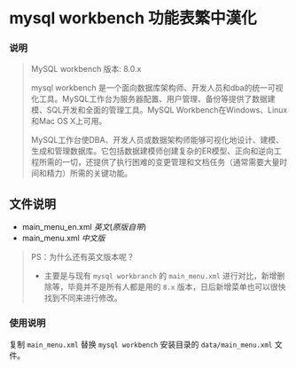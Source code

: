 # mysql workbench 功能表繁中漢化

### 说明

>  MySQL workbench 版本: 8.0.x
>
> mysql workbench 是一个面向数据库架构师、开发人员和dba的统一可视化工具。MySQL工作台为服务器配置、用户管理、备份等提供了数据建模、SQL开发和全面的管理工具。MySQL Workbench在Windows、Linux和Mac OS X上可用。
>
> MySQL工作台使DBA、开发人员或数据架构师能够可视化地设计、建模、生成和管理数据库。它包括数据建模师创建复杂的ER模型、正向和逆向工程所需的一切，还提供了执行困难的变更管理和文档任务（通常需要大量时间和精力）所需的关键功能。



## 文件说明

* main_menu_en.xml *英文*(*原版自带*)
* main_menu.xml *中文版*

> PS：为什么还有英文版本呢？
>
> * 主要是与现有 `mysql workbranch` 的 `main_menu.xml` 进行对比，新增删除等，毕竟并不是所有人都是用的 `8.x` 版本，日后新增菜单也可以很快找到不同来进行修改。

### 使用说明

复制 `main_menu.xml` 替换 `mysql workbench` 安装目录的 `data/main_menu.xml` 文件。



